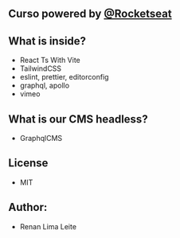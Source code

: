 ## Curso powered by [@Rocketseat](https://www.rocketseat.com.br/)

## What is inside?
- React Ts With Vite
- TailwindCSS
- eslint, prettier, editorconfig
- graphql, apollo
- vimeo

## What is our CMS headless?
- GraphqlCMS

## License
- MIT

## Author: 
- Renan Lima Leite
